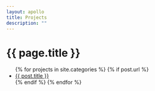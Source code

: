 ```yaml
---
layout: apollo
title: Projects
description: ""
---
```


<h1>{{ page.title }}</h1>

<div class="post">
  <ul>
    {% for projects in site.categories %}
    {% if post.url %}
        <li><a href="{{ post.url }}">{{ post.title }}</a></li>
    {% endif %}
  {% endfor %}
  </ul>
  
  <!-- <ul>
{% for projects in site.projects %}
    <li>
      <a href="{{ projects.permalink }}" title="{{ projects.title }}">
        {{ projects.title }}
      </a>
    </li>
{% endfor %}
  </ul> -->
</div>
